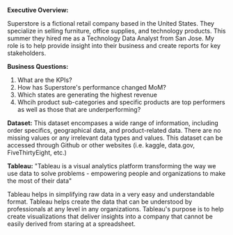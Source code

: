 **Executive Overview:**

Superstore is a fictional retail company based in the United States. They specialize in selling furniture, office supplies, and technology products. This summer they hired me as a Technology Data Analyst from San Jose. My role is to help provide insight into their business and create reports for key stakeholders.

**Business Questions:**
1. What are the KPIs?
2. How has Superstore's performance changed MoM?
3. Which states are generating the highest revenue
4. Whcih product sub-categories and specific products are top performers as well as those that are underperforming?


**Dataset:**
This dataset encompases a wide range of information, including order specifics, geographical data, and product-related data. There are no missing values or any irrelevant data types and values. This dataset can be accessed through Github or other websites (i.e. kaggle, data.gov, FiveThirtyEight, etc.)

**Tableau:**
"Tableau is a visual analytics platform transforming the way we use data to solve problems - empowering people and organizations to make the most of their data"

Tableau helps in simplifying raw data in a very easy and understandable format. Tableau helps create the data that can be understood by professionals at any level in any organizations. Tableau's purpose is to help create visualizations that deliver insights into a company that cannot be easily derived from staring at a spreadsheet.
